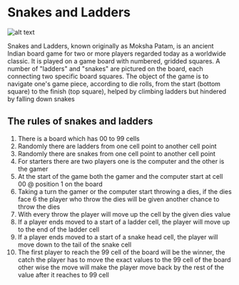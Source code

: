 # Snakes and Ladders

![alt text](https://thumbs.dreamstime.com/z/snakes-ladders-game-closeup-image-178898796.jpg "Snakes and Ladders")

Snakes and Ladders, known originally as Moksha Patam, is an ancient Indian board game for two or more players regarded today as a worldwide classic. It is played on a game board with numbered, gridded squares. A number of "ladders" and "snakes" are pictured on the board, each connecting two specific board squares. The object of the game is to navigate one's game piece, according to die rolls, from the start (bottom square) to the finish (top square), helped by climbing ladders but hindered by falling down snakes

## The rules of snakes and ladders

1. There is a board which has  00 to 99 cells
2. Randomly there are ladders from one cell point to another cell point
3. Randomly there are snakes from one cell point to another cell point
4. For starters there are two players one is the computer and the other is the gamer
5. At the start of the game both the gamer and the computer start at cell 00 @ position 1 on the board
6. Taking a turn the gamer or the computer start throwing a dies, if the dies face 6 the player who throw the dies will be given another chance to throw the dies
7. With every throw the player will move up the cell by the given dies value
8. If a player ends moved to a start of a ladder cell, the player will move up to the end of the ladder cell
9. If a player ends moved to a start of a snake head cell, the player will move down to the tail of the snake cell
10. The first player to reach the 99 cell of the board will be the winner, the catch the player has to move the exact values to the 99 cell of the board other wise the move will make the player move back by the rest of the value after it reaches to 99 cell